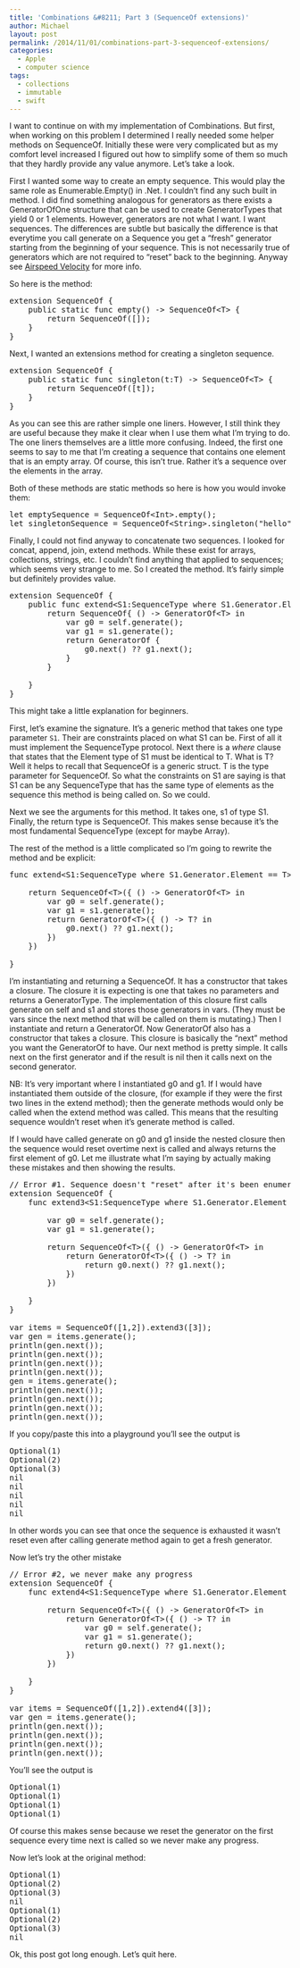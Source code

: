 ```yaml
---
title: 'Combinations &#8211; Part 3 (SequenceOf extensions)'
author: Michael
layout: post
permalink: /2014/11/01/combinations-part-3-sequenceof-extensions/
categories:
  - Apple
  - computer science
tags:
  - collections
  - immutable
  - swift
---
```

I want to continue on with my implementation of Combinations. But first, when working on this problem I determined I really needed some helper methods on SequenceOf. Initially these were very complicated but as my comfort level increased I figured out how to simplify some of them so much that they hardly provide any value anymore. Let&#8217;s take a look.

First I wanted some way to create an empty sequence. This would play the same role as Enumerable.Empty() in .Net. I couldn&#8217;t find any such built in method. I did find something analogous for generators as there exists a GeneratorOfOne structure that can be used to create GeneratorTypes that yield 0 or 1 elements. However, generators are not what I want. I want sequences. The differences are subtle but basically the difference is that everytime you call generate on a Sequence you get a &#8220;fresh&#8221; generator starting from the beginning of your sequence. This is not necessarily true of generators which are not required to &#8220;reset&#8221; back to the beginning. Anyway see [Airspeed Velocity][1] for more info. 

So here is the method:

<pre class="brush: swift; title: ; notranslate" title="">extension SequenceOf {
    public static func empty() -&gt; SequenceOf&lt;T&gt; {
        return SequenceOf([]);
    }
}
</pre>

Next, I wanted an extensions method for creating a singleton sequence.

<pre class="brush: swift; title: ; notranslate" title="">extension SequenceOf {
    public static func singleton(t:T) -&gt; SequenceOf&lt;T&gt; {
        return SequenceOf([t]);
    }
}
</pre>

As you can see this are rather simple one liners. However, I still think they are useful because they make it clear when I use them what I&#8217;m trying to do. The one liners themselves are a little more confusing. Indeed, the first one seems to say to me that I&#8217;m creating a sequence that contains one element that is an empty array. Of course, this isn&#8217;t true. Rather it&#8217;s a sequence over the elements in the array. 

Both of these methods are static methods so here is how you would invoke them:

<pre class="brush: swift; title: ; notranslate" title="">let emptySequence = SequenceOf&lt;Int&gt;.empty();
let singletonSequence = SequenceOf&lt;String&gt;.singleton("hello");
</pre>

Finally, I could not find anyway to concatenate two sequences. I looked for concat, append, join, extend methods. While these exist for arrays, collections, strings, etc. I couldn&#8217;t find anything that applied to sequences; which seems very strange to me. So I created the method. It&#8217;s fairly simple but definitely provides value.

<pre class="brush: swift; title: ; notranslate" title="">extension SequenceOf {
    public func extend&lt;S1:SequenceType where S1.Generator.Element == T&gt;(s1:S1) -&gt; SequenceOf&lt;T&gt; {
        return SequenceOf{ () -&gt; GeneratorOf&lt;T&gt; in
            var g0 = self.generate();
            var g1 = s1.generate();
            return GeneratorOf {
                g0.next() ?? g1.next();
            }
        }

    }
}
</pre>

This might take a little explanation for beginners. 

First, let&#8217;s examine the signature. It&#8217;s a generic method that takes one type parameter `S1`. Their are constraints placed on what S1 can be. First of all it must implement the SequenceType protocol. Next there is a *where* clause that states that the Element type of S1 must be identical to T. What is T? Well it helps to recall that SequenceOf is a generic struct. T is the type parameter for SequenceOf. So what the constraints on S1 are saying is that S1 can be any SequenceType that has the same type of elements as the sequence this method is being called on. So we could.

Next we see the arguments for this method. It takes one, s1 of type S1. Finally, the return type is SequenceOf<T>. This makes sense because it&#8217;s the most fundamental SequenceType (except for maybe Array).

The rest of the method is a little complicated so I&#8217;m going to rewrite the method and be explicit:

<pre class="brush: swift; title: ; notranslate" title="">func extend&lt;S1:SequenceType where S1.Generator.Element == T&gt;(s1:S1) -&gt; SequenceOf&lt;T&gt; {

    return SequenceOf&lt;T&gt;({ () -&gt; GeneratorOf&lt;T&gt; in
        var g0 = self.generate();
        var g1 = s1.generate();
        return GeneratorOf&lt;T&gt;({ () -&gt; T? in
            g0.next() ?? g1.next();
        })
    })

}
</pre>

I&#8217;m instantiating and returning a SequenceOf. It has a constructor that takes a closure. The closure it is expecting is one that takes no parameters and returns a GeneratorType. The implementation of this closure first calls generate on self and s1 and stores those generators in vars. (They must be vars since the next method that will be called on them is mutating.) Then I instantiate and return a GeneratorOf. Now GeneratorOf also has a constructor that takes a closure. This closure is basically the &#8220;next&#8221; method you want the GeneratorOf to have. Our next method is pretty simple. It calls next on the first generator and if the result is nil then it calls next on the second generator.

NB: It&#8217;s very important where I instantiated g0 and g1. If I would have instantiated them outside of the closure, (for example if they were the first two lines in the extend method); then the generate methods would only be called when the extend method was called. This means that the resulting sequence wouldn&#8217;t reset when it&#8217;s generate method is called. 

If I would have called generate on g0 and g1 inside the nested closure then the sequence would reset overtime next is called and always returns the first element of g0. Let me illustrate what I&#8217;m saying by actually making these mistakes and then showing the results.

<pre class="brush: swift; title: ; notranslate" title="">// Error #1. Sequence doesn't "reset" after it's been enumerated
extension SequenceOf {
    func extend3&lt;S1:SequenceType where S1.Generator.Element == T&gt;(s1:S1) -&gt; SequenceOf&lt;T&gt; {

        var g0 = self.generate();
        var g1 = s1.generate();

        return SequenceOf&lt;T&gt;({ () -&gt; GeneratorOf&lt;T&gt; in
            return GeneratorOf&lt;T&gt;({ () -&gt; T? in
                return g0.next() ?? g1.next();
            })
        })
        
    }
}

var items = SequenceOf([1,2]).extend3([3]);
var gen = items.generate();
println(gen.next());
println(gen.next());
println(gen.next());
println(gen.next());
gen = items.generate();
println(gen.next());
println(gen.next());
println(gen.next());
println(gen.next());
</pre>

If you copy/paste this into a playground you&#8217;ll see the output is 

<pre class="brush: plain; title: ; notranslate" title="">Optional(1)
Optional(2)
Optional(3)
nil
nil
nil
nil
nil
</pre>

In other words you can see that once the sequence is exhausted it wasn&#8217;t reset even after calling generate method again to get a fresh generator.

Now let&#8217;s try the other mistake

<pre class="brush: swift; title: ; notranslate" title="">// Error #2, we never make any progress
extension SequenceOf {
    func extend4&lt;S1:SequenceType where S1.Generator.Element == T&gt;(s1:S1) -&gt; SequenceOf&lt;T&gt; {

        return SequenceOf&lt;T&gt;({ () -&gt; GeneratorOf&lt;T&gt; in
            return GeneratorOf&lt;T&gt;({ () -&gt; T? in
                var g0 = self.generate();
                var g1 = s1.generate();
                return g0.next() ?? g1.next();
            })
        })
        
    }
}

var items = SequenceOf([1,2]).extend4([3]);
var gen = items.generate();
println(gen.next());
println(gen.next());
println(gen.next());
println(gen.next());
</pre>

You&#8217;ll see the output is

<pre class="brush: plain; title: ; notranslate" title="">Optional(1)
Optional(1)
Optional(1)
Optional(1)
</pre>

Of course this makes sense because we reset the generator on the first sequence every time next is called so we never make any progress.

Now let&#8217;s look at the original method:

<pre class="brush: plain; title: ; notranslate" title="">Optional(1)
Optional(2)
Optional(3)
nil
Optional(1)
Optional(2)
Optional(3)
nil
</pre>

Ok, this post got long enough. Let&#8217;s quit here.

 [1]: http://airspeedvelocity.net/2014/07/28/collection-and-sequence-helpers/